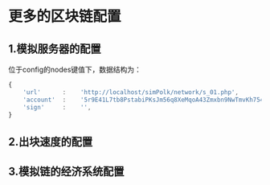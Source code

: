 # 更多的区块链配置

## 1.模拟服务器的配置
位于config的nodes键值下，数据结构为：

```javascript
{
    'url'      :    'http://localhost/simPolk/network/s_01.php',
    'account'  :    '5r9E41L7tb8PstabiPKsJm56q8XeMqoA43Zmxbn9NwTmvKh75468McNpv2ZYTH8i',
    'sign'     :    '',
}
```

## 2.出块速度的配置

## 3.模拟链的经济系统配置